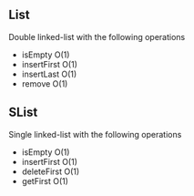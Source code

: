 ## List

Double linked-list with the following operations

- isEmpty O(1)
- insertFirst O(1)
- insertLast O(1)
- remove O(1)

## SList

Single linked-list with the following operations

- isEmpty O(1)
- insertFirst O(1)
- deleteFirst O(1)
- getFirst O(1)
